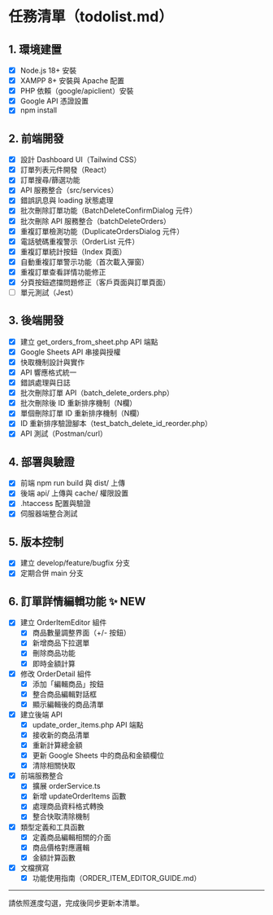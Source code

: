 # 任務清單（todolist.md）

## 1. 環境建置
- [x] Node.js 18+ 安裝
- [x] XAMPP 8+ 安裝與 Apache 配置
- [x] PHP 依賴（google/apiclient）安裝
- [x] Google API 憑證設置
- [x] npm install

## 2. 前端開發
- [x] 設計 Dashboard UI（Tailwind CSS）
- [x] 訂單列表元件開發（React）
- [x] 訂單搜尋/篩選功能
- [x] API 服務整合（src/services）
- [x] 錯誤訊息與 loading 狀態處理
- [x] 批次刪除訂單功能（BatchDeleteConfirmDialog 元件）
- [x] 批次刪除 API 服務整合（batchDeleteOrders）
- [x] 重複訂單檢測功能（DuplicateOrdersDialog 元件）
- [x] 電話號碼重複警示（OrderList 元件）
- [x] 重複訂單統計按鈕（Index 頁面）
- [x] 自動重複訂單警示功能（首次載入彈窗）
- [x] 重複訂單查看詳情功能修正
- [x] 分頁按鈕遮擋問題修正（客戶頁面與訂單頁面）
- [ ] 單元測試（Jest）

## 3. 後端開發
- [x] 建立 get_orders_from_sheet.php API 端點
- [x] Google Sheets API 串接與授權
- [x] 快取機制設計與實作
- [x] API 響應格式統一
- [x] 錯誤處理與日誌
- [x] 批次刪除訂單 API（batch_delete_orders.php）
- [x] 批次刪除後 ID 重新排序機制（N欄）
- [x] 單個刪除訂單 ID 重新排序機制（N欄）
- [x] ID 重新排序驗證腳本（test_batch_delete_id_reorder.php）
- [x] API 測試（Postman/curl）

## 4. 部署與驗證
- [x] 前端 npm run build 與 dist/ 上傳
- [x] 後端 api/ 上傳與 cache/ 權限設置
- [x] .htaccess 配置與驗證
- [x] 伺服器端整合測試

## 5. 版本控制
- [x] 建立 develop/feature/bugfix 分支
- [x] 定期合併 main 分支

## 6. 訂單詳情編輯功能 ✨ NEW
- [x] 建立 OrderItemEditor 組件
  - [x] 商品數量調整界面（+/- 按鈕）
  - [x] 新增商品下拉選單
  - [x] 刪除商品功能
  - [x] 即時金額計算
- [x] 修改 OrderDetail 組件
  - [x] 添加「編輯商品」按鈕
  - [x] 整合商品編輯對話框
  - [x] 顯示編輯後的商品清單
- [x] 建立後端 API
  - [x] update_order_items.php API 端點
  - [x] 接收新的商品清單
  - [x] 重新計算總金額
  - [x] 更新 Google Sheets 中的商品和金額欄位
  - [x] 清除相關快取
- [x] 前端服務整合
  - [x] 擴展 orderService.ts
  - [x] 新增 updateOrderItems 函數
  - [x] 處理商品資料格式轉換
  - [x] 整合快取清除機制
- [x] 類型定義和工具函數
  - [x] 定義商品編輯相關的介面
  - [x] 商品價格對應邏輯
  - [x] 金額計算函數
- [x] 文檔撰寫
  - [x] 功能使用指南（ORDER_ITEM_EDITOR_GUIDE.md）

---
請依照進度勾選，完成後同步更新本清單。
